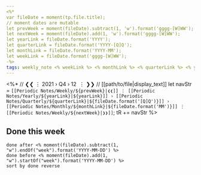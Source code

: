 ```yaml
---
<%*
var fileDate = moment(tp.file.title);
// moment dates are mutable
let prevWeek = moment(fileDate).subtract(1, 'w').format('gggg-[W]WW');
let nextWeek = moment(fileDate).add(1, 'w').format('gggg-[W]WW');
let yearLink = fileDate.format('YYYY');
let quarterLink = fileDate.format('YYYY-[Q]Q');
let monthLink = fileDate.format('YYYY-MM');
let weekLink = fileDate.format('gggg-[W]WW');
-%>
tags: weekly_note <% weekLink %> <% monthLink %> <% quarterLink %> <% yearLink %>
---
```

<%*
// ❮❮ ⋮ 2021 › Q4 › 12  ⋮ ❯❯
// [[path/to/file|display_text]]
let navStr = `[[Periodic Notes/Weekly/${prevWeek}|❮❮]] ⋮ [[Periodic Notes/Yearly/${yearLink}|${yearLink}]] › [[Periodic Notes/Quarterly/${quarterLink}|${fileDate.format('[Q]Q')}]] › [[Periodic Notes/Monthly/${monthLink}|${fileDate.format('MM')}]] ⋮ [[Periodic Notes/Weekly/${nextWeek}|❯❯]]`;
tR += navStr
%>


## Done this week
```tasks
done after <% moment(fileDate).subtract(1, "w").endOf("week").format('YYYY-MM-DD') %>
done before <% moment(fileDate).add(1, "w").startOf("week").format('YYYY-MM-DD') %>
sort by done reverse
```